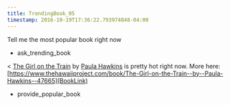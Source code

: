 ```yaml
---
title: TrendingBook_05
timestamp: 2016-10-19T17:36:22.793974848-04:00
---
```


Tell me the most popular book right now
* ask_trending_book

< [The Girl on the Train](BookTitle) by [Paula Hawkins](AuthorName) is pretty hot right now. More here: [https://www.thehawaiiproject.com/book/The-Girl-on-the-Train--by--Paula-Hawkins--47665](BookLink)
* provide_popular_book

